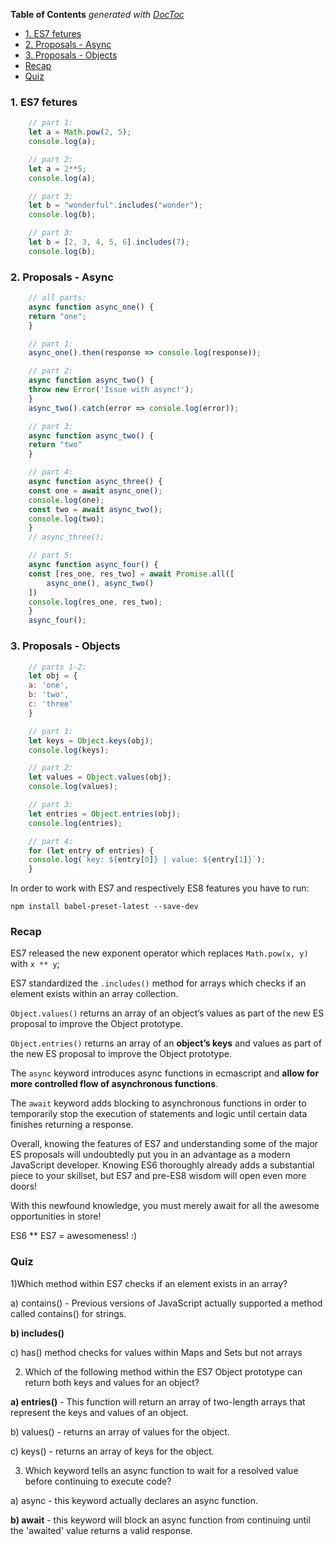 <!-- START doctoc generated TOC please keep comment here to allow auto update -->
<!-- DON'T EDIT THIS SECTION, INSTEAD RE-RUN doctoc TO UPDATE -->
**Table of Contents**  *generated with [DocToc](https://github.com/thlorenz/doctoc)*

- [1. ES7 fetures](#1-es7-fetures)
- [2. Proposals - Async](#2-proposals---async)
- [3. Proposals - Objects](#3-proposals---objects)
- [Recap](#recap)
- [Quiz](#quiz)

<!-- END doctoc generated TOC please keep comment here to allow auto update -->

### 1. ES7 fetures

```JavaScript
    // part 1:
    let a = Math.pow(2, 5);
    console.log(a);

    // part 2:
    let a = 2**5;
    console.log(a);

    // part 3:
    let b = "wonderful".includes("wonder");
    console.log(b);

    // part 3:
    let b = [2, 3, 4, 5, 6].includes(7);
    console.log(b);

```
### 2. Proposals - Async

```JavaScript
    // all parts:
    async function async_one() {
    return "one";
    }

    // part 1:
    async_one().then(response => console.log(response));

    // part 2:
    async function async_two() {
    throw new Error('Issue with async!');
    }
    async_two().catch(error => console.log(error));

    // part 3:
    async function async_two() {
    return "two"
    }

    // part 4:
    async function async_three() {
    const one = await async_one();
    console.log(one);
    const two = await async_two();
    console.log(two);
    }
    // async_three();

    // part 5:
    async function async_four() {
    const [res_one, res_two] = await Promise.all([
        async_one(), async_two()
    ])
    console.log(res_one, res_two);
    }
    async_four();
```
### 3. Proposals - Objects

```JavaScript
    // parts 1-2:
    let obj = {
    a: 'one',
    b: 'two',
    c: 'three'
    }

    // part 1:
    let keys = Object.keys(obj);
    console.log(keys);

    // part 2:
    let values = Object.values(obj);
    console.log(values);

    // part 3:
    let entries = Object.entries(obj);
    console.log(entries);

    // part 4:
    for (let entry of entries) {
    console.log(`key: ${entry[0]} | value: ${entry[1]}`);
    }
```
In order to work with ES7 and respectively ES8 features you have to run:

`npm install babel-preset-latest --save-dev`

### Recap

ES7 released the new exponent operator which replaces ```Math.pow(x, y)``` with ```x ** y```;

ES7 standardized the ```.includes()``` method for arrays which checks if an element exists within an array collection.

```Object.values()``` returns an array of an object’s values as part of the new ES proposal to improve the Object prototype.

```Object.entries()``` returns an array of an **object’s keys** and values as part of the new ES proposal to improve the Object prototype.

The ```async``` keyword introduces async functions in ecmascript and **allow for more controlled flow of asynchronous functions**.

The ```await``` keyword adds blocking to asynchronous functions in order to temporarily stop the execution of statements and logic until certain data finishes returning a response.

Overall, knowing the features of ES7 and understanding some of the major ES proposals will undoubtedly put you in an advantage as a modern JavaScript developer. Knowing ES6 thoroughly already adds a substantial piece to your skillset, but ES7 and pre-ES8 wisdom will open even more doors!

With this newfound knowledge, you must merely await for all the awesome opportunities in store!

ES6 ** ES7 = awesomeness! :)

### Quiz

1)Which method within ES7 checks if an element exists in an array?

a) contains()  - Previous versions of JavaScript actually supported a method called contains() for strings.

**b) includes()** 

c) has() method checks for values within Maps and Sets but not arrays


2) Which of the following method within the ES7 Object prototype can return both keys and values for an object?

**a) entries()** - This function will return an array of two-length arrays that represent the keys and values of an object.

b) values() - returns an array of values for the object.

c) keys() -  returns an array of keys for the object.


3) Which keyword tells an async function to wait for a resolved value before continuing to execute code?

a) async - this keyword actually declares an async function.

**b) await** - this keyword will block an async function from continuing until the 'awaited' value returns a valid response.

